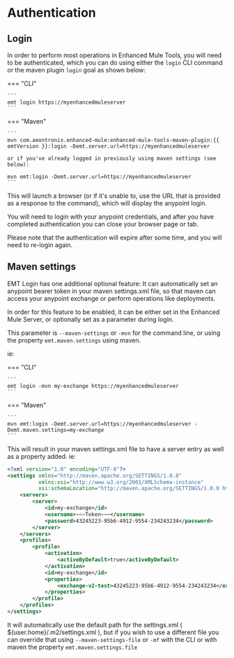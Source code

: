 # Authentication

## Login

In order to perform most operations in Enhanced Mule Tools, you will need to be authenticated, which you can do using
either the `login` CLI command or the maven plugin `login` goal as shown below:

=== "CLI"

    ```
    emt login https://myenhancedmuleserver
    ```

=== "Maven"

    ```
    mvn com.aeontronix.enhanced-mule:enhanced-mule-tools-maven-plugin:{{ emtVersion }}:login -Demt.server.url=https://myenhancedmuleserver

    or if you've already logged in previously using maven settings (see below):

    mvn emt:login -Demt.server.url=https://myenhancedmuleserver
    ```

This will launch a browser (or if it's unable to, use the URL that is provided as a response to the command), which will
display the anypoint login.

You will need to login with your anypoint credentials, and after you have completed authentication you can close your
browser
page or tab.

Please note that the authentication will expire after some time, and you will need to re-login again.

## Maven settings

EMT Login has one additional optional feature: It can automatically set an anypoint bearer token in your maven
settings.xml
file, so that maven can access your anypoint exchange or perform operations like deployments.

In order for this feature to be enabled, it can be either set in the Enhanced Mule Server, or optionally set as a
parameter during login.

This parameter is `--maven-settings` or `-mvn` for the command line, or using the property `emt.maven.settings` using
maven.

ie:

=== "CLI"

    ```
    emt login -mvn my-exchange https://myenhancedmuleserver
    ```

=== "Maven"

    ```
    mvn emt:login -Demt.server.url=https://myenhancedmuleserver -Demt.maven.settings=my-exchange
    ```

This will result in your maven settings.xml file to have a server entry as well as a property added. ie:

```xml
<?xml version="1.0" encoding="UTF-8"?>
<settings xmlns="http://maven.apache.org/SETTINGS/1.0.0"
          xmlns:xsi="http://www.w3.org/2001/XMLSchema-instance"
          xsi:schemaLocation="http://maven.apache.org/SETTINGS/1.0.0 http://maven.apache.org/xsd/settings-1.0.0.xsd">
    <servers>
        <server>
            <id>my-exchange</id>
            <username>~~~Token~~~</username>
            <password>43245223-95b6-4912-9554-234243234</password>
        </server>
    </servers>
    <profiles>
        <profile>
            <activation>
                <activeByDefault>true</activeByDefault>
            </activation>
            <id>my-exchange</id>
            <properties>
                <exchange-v2-test>43245223-95b6-4912-9554-234243234</exchange-v2-test>
            </properties>
        </profile>
    </profiles>
</settings>
```

It will automatically use the default path for the settings.xml ( ${user.home}/.m2/settings.xml ), but if you wish to
use
a different file you can override that using `--maven-settings-file` or `-mf` with the CLI or with maven the property
`emt.maven.settings.file`
